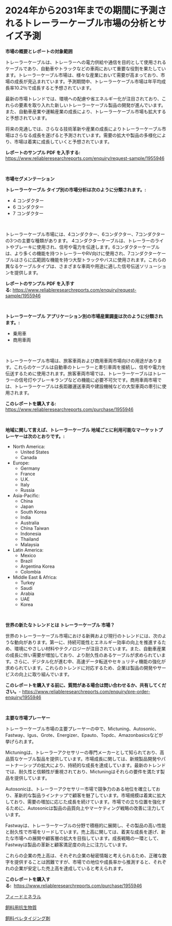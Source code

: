 <p><h1>2024年から2031年までの期間に予測されるトレーラーケーブル市場の分析とサイズ予測</h1></p><p><strong>市場の概要とレポートの対象範囲</strong></p>
<p><p>トレーラーケーブルは、トレーラーへの電力供給や通信を目的として使用されるケーブルであり、自動車やトラックなどの車両において重要な役割を果たしています。トレーラーケーブル市場は、様々な産業において需要が高まっており、市場の成長が見込まれています。予測期間中、トレーラーケーブル市場は年平均成長率10.2％で成長すると予想されています。</p><p>最新の市場トレンドでは、環境への配慮や省エネルギー化が注目されており、これらの要素を取り入れた新しいトレーラーケーブル製品の開発が進んでいます。また、自動車産業や運輸産業の成長により、トレーラーケーブル市場も拡大すると予想されています。</p><p>将来の見通しでは、さらなる技術革新や産業の成長によりトレーラーケーブル市場はさらなる成長を遂げると予測されています。需要の拡大や製品の多様化により、市場は着実に成長していくと予想されています。</p></p>
<p><strong>レポートのサンプル PDF を入手する:</strong> <a href="https://www.reliableresearchreports.com/enquiry/request-sample/1955946">https://www.reliableresearchreports.com/enquiry/request-sample/1955946</a></p>
<p>&nbsp;</p>
<p><strong>市場セグメンテーション</strong></p>
<p><strong>トレーラーケーブル タイプ別の市場分析は次のように分類されます。:</strong></p>
<p><ul><li>4 コンダクター</li><li>6 コンダクター</li><li>7 コンダクター</li></ul></p>
<p>&nbsp;</p>
<p><p>トレーラーケーブル市場には、4コンダクター、6コンダクター、7コンダクターの3つの主要な種類があります。 4コンダクターケーブルは、トレーラーのライトやブレーキに使用され、信号や電力を伝達します。6コンダクターケーブルは、より多くの機能を持つトレーラーやRV向けに使用され、7コンダクターケーブルはさらに広範囲な機能を持つ大型トラックやバスに使用されます。これらの異なるケーブルタイプは、さまざまな車両や用途に適した信号伝送ソリューションを提供します。</p></p>
<p><strong>レポートのサンプル PDF を入手する:</strong>&nbsp;<a href="https://www.reliableresearchreports.com/enquiry/request-sample/1955946">https://www.reliableresearchreports.com/enquiry/request-sample/1955946</a></p>
<p>&nbsp;</p>
<p><strong> トレーラーケーブル アプリケーション別の市場産業調査は次のように分類されます。:</strong></p>
<p><ul><li>乗用車</li><li>商用車両</li></ul></p>
<p>&nbsp;</p>
<p><p>トレーラーケーブル市場は、旅客車両および商用車両市場向けの用途があります。これらのケーブルは自動車のトレーラーと牽引車両を接続し、信号や電力を伝送するために使用されます。旅客車両市場では、トレーラーケーブルはトレーラーの信号灯やブレーキランプなどの機能に必要不可欠です。商用車両市場では、トレーラーケーブルは長距離運送車両や建設機械などの大型車両の牽引に使用されます。</p></p>
<p><strong>このレポートを購入する:</strong>&nbsp; <a href="https://www.reliableresearchreports.com/purchase/1955946">https://www.reliableresearchreports.com/purchase/1955946</a></p>
<p>&nbsp;</p>
<p><strong>地域に関して言えば、トレーラーケーブル 地域ごとに利用可能なマーケットプレーヤーは次のとおりです。:</strong></p>
<p><ul>
    <li>
        North America:
        <ul>
            <li>United States</li>
            <li>Canada</li>
        </ul>
    </li>
    <li>
        Europe:
        <ul>
            <li>Germany</li>
            <li>France</li>
            <li>U.K.</li>
            <li>Italy</li>
            <li>Russia</li>
        </ul>
    </li>
    <li>
        Asia-Pacific:
        <ul>
            <li>China</li>
            <li>Japan</li>
            <li>South Korea</li>
            <li>India</li>
            <li>Australia</li>
            <li>China Taiwan</li>
            <li>Indonesia</li>
            <li>Thailand</li>
            <li>Malaysia</li>
        </ul>
    </li>
    <li>
        Latin America:
        <ul>
            <li>Mexico</li>
            <li>Brazil</li>
            <li>Argentina Korea</li>
            <li>Colombia</li>
        </ul>
    </li>
    <li>
        Middle East & Africa:
        <ul>
            <li>Turkey</li>
            <li>Saudi</li>
            <li>Arabia</li>
            <li>UAE</li>
            <li>Korea</li>
        </ul>
    </li>
    </ul></p>
<p>&nbsp;</p>
<p><strong>世界の新たなトレンドとは トレーラーケーブル 市場？</strong></p>
<p><p>世界のトレーラーケーブル市場における新興および現行のトレンドには、次のような動向があります。第一に、持続可能性とエネルギー効率の向上を推進するため、環境にやさしい材料やテクノロジーが注目されています。また、自動車産業の成長に伴い需要が増加しており、より耐久性のあるケーブルが求められています。さらに、デジタル化が進む中、高速データ転送やセキュリティ機能の強化が求められています。これらのトレンドに対応するため、企業は製品の開発やサービスの向上に取り組んでいます。</p></p>
<p><strong>このレポートを購入する前に、質問がある場合は問い合わせるか、共有してください。</strong>- <a href="https://www.reliableresearchreports.com/enquiry/pre-order-enquiry/1955946">https://www.reliableresearchreports.com/enquiry/pre-order-enquiry/1955946</a></p>
<p>&nbsp;</p>
<p><strong>主要な市場プレーヤー</strong></p>
<p><p>トレーラーケーブル市場の主要プレーヤーの中で、Mictuning、Autosonic、Fastway、Igus、Grote、Energizer、Epauto、Topdc、Amazonbasicsなどが挙げられます。</p><p>Mictuningは、トレーラーアクセサリーの専門メーカーとして知られており、高品質なケーブル製品を提供しています。市場成長に関しては、新規製品開発やパートナーシップの拡大により、持続的な成長を達成しています。最新のトレンドでは、耐久性と信頼性が重視されており、Mictuningはそれらの要件を満たす製品を提供しています。</p><p>Autosonicは、トレーラーアクセサリー市場で競争力のある地位を確立しており、革新的な製品ラインナップで顧客を魅了しています。市場規模は着実に拡大しており、需要の増加に応じた成長を続けています。市場での立ち位置を強化するために、Autosonicは製品の品質向上やマーケティング戦略の改善に注力しています。</p><p>Fastwayは、トレーラーケーブルの分野で積極的に展開し、その製品の高い性能と耐久性で市場をリードしています。売上高に関しては、着実な成長を遂げ、新たな市場への展開や顧客層の拡大を目指しています。成長戦略の一環として、Fastwayは製品の革新と顧客満足度の向上に注力しています。</p><p>これらの企業の売上高は、それぞれ企業の秘密情報と考えられるため、正確な数字を提供することは困難ですが、市場での地位や成長率から推測すると、それぞれの企業が安定した売上高を達成していると考えられます。</p></p>
<p><strong>このレポートを購入する:</strong>&nbsp;&nbsp;<a href="https://www.reliableresearchreports.com/purchase/1955946">https://www.reliableresearchreports.com/purchase/1955946</a></p>
<p><p><a href="https://github.com/luffiazaza/Market-Research-Report-List-1/blob/main/51188068754.md">フィードミネラル</a></p><p><a href="https://github.com/avbqbctihcbe2/Market-Research-Report-List-1/blob/main/80708668753.md">飼料用抗生物質</a></p><p><a href="https://github.com/one-cool-chick/Market-Research-Report-List-1/blob/main/71399348755.md">飼料ペレタイジング剤</a></p></p>